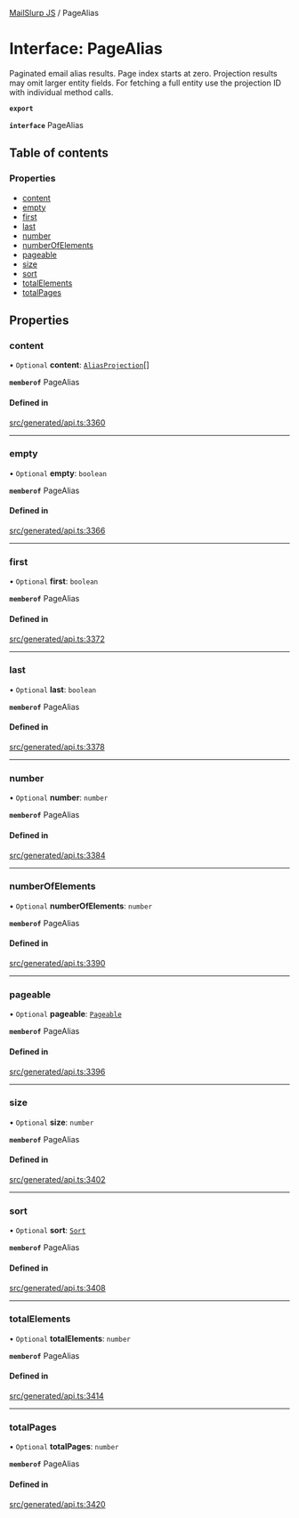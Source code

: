 [MailSlurp JS](../README.md) / PageAlias

# Interface: PageAlias

Paginated email alias results. Page index starts at zero. Projection results may omit larger entity fields. For fetching a full entity use the projection ID with individual method calls.

**`export`**

**`interface`** PageAlias

## Table of contents

### Properties

- [content](PageAlias.md#content)
- [empty](PageAlias.md#empty)
- [first](PageAlias.md#first)
- [last](PageAlias.md#last)
- [number](PageAlias.md#number)
- [numberOfElements](PageAlias.md#numberofelements)
- [pageable](PageAlias.md#pageable)
- [size](PageAlias.md#size)
- [sort](PageAlias.md#sort)
- [totalElements](PageAlias.md#totalelements)
- [totalPages](PageAlias.md#totalpages)

## Properties

### content

• `Optional` **content**: [`AliasProjection`](AliasProjection.md)[]

**`memberof`** PageAlias

#### Defined in

[src/generated/api.ts:3360](https://github.com/mailslurp/mailslurp-client/blob/20b4039/src/generated/api.ts#L3360)

___

### empty

• `Optional` **empty**: `boolean`

**`memberof`** PageAlias

#### Defined in

[src/generated/api.ts:3366](https://github.com/mailslurp/mailslurp-client/blob/20b4039/src/generated/api.ts#L3366)

___

### first

• `Optional` **first**: `boolean`

**`memberof`** PageAlias

#### Defined in

[src/generated/api.ts:3372](https://github.com/mailslurp/mailslurp-client/blob/20b4039/src/generated/api.ts#L3372)

___

### last

• `Optional` **last**: `boolean`

**`memberof`** PageAlias

#### Defined in

[src/generated/api.ts:3378](https://github.com/mailslurp/mailslurp-client/blob/20b4039/src/generated/api.ts#L3378)

___

### number

• `Optional` **number**: `number`

**`memberof`** PageAlias

#### Defined in

[src/generated/api.ts:3384](https://github.com/mailslurp/mailslurp-client/blob/20b4039/src/generated/api.ts#L3384)

___

### numberOfElements

• `Optional` **numberOfElements**: `number`

**`memberof`** PageAlias

#### Defined in

[src/generated/api.ts:3390](https://github.com/mailslurp/mailslurp-client/blob/20b4039/src/generated/api.ts#L3390)

___

### pageable

• `Optional` **pageable**: [`Pageable`](Pageable.md)

**`memberof`** PageAlias

#### Defined in

[src/generated/api.ts:3396](https://github.com/mailslurp/mailslurp-client/blob/20b4039/src/generated/api.ts#L3396)

___

### size

• `Optional` **size**: `number`

**`memberof`** PageAlias

#### Defined in

[src/generated/api.ts:3402](https://github.com/mailslurp/mailslurp-client/blob/20b4039/src/generated/api.ts#L3402)

___

### sort

• `Optional` **sort**: [`Sort`](Sort.md)

**`memberof`** PageAlias

#### Defined in

[src/generated/api.ts:3408](https://github.com/mailslurp/mailslurp-client/blob/20b4039/src/generated/api.ts#L3408)

___

### totalElements

• `Optional` **totalElements**: `number`

**`memberof`** PageAlias

#### Defined in

[src/generated/api.ts:3414](https://github.com/mailslurp/mailslurp-client/blob/20b4039/src/generated/api.ts#L3414)

___

### totalPages

• `Optional` **totalPages**: `number`

**`memberof`** PageAlias

#### Defined in

[src/generated/api.ts:3420](https://github.com/mailslurp/mailslurp-client/blob/20b4039/src/generated/api.ts#L3420)
